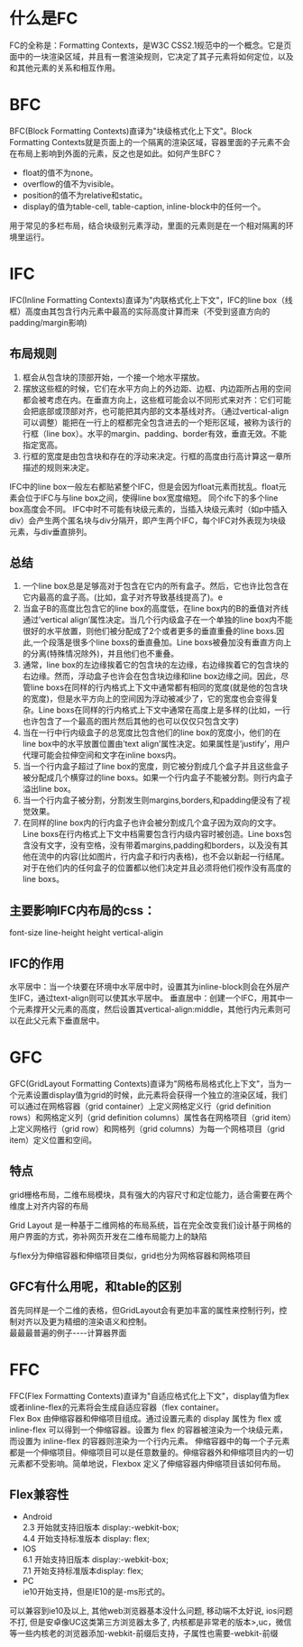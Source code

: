 # 什么是FC
FC的全称是：Formatting Contexts，是W3C CSS2.1规范中的一个概念。它是页面中的一块渲染区域，并且有一套渲染规则，它决定了其子元素将如何定位，以及和其他元素的关系和相互作用。

# BFC
BFC(Block Formatting Contexts)直译为"块级格式化上下文"。Block Formatting Contexts就是页面上的一个隔离的渲染区域，容器里面的子元素不会在布局上影响到外面的元素，反之也是如此。如何产生BFC？
- float的值不为none。   
- overflow的值不为visible。   
- position的值不为relative和static。  
- display的值为table-cell, table-caption, inline-block中的任何一个。 

用于常见的多栏布局，结合块级别元素浮动，里面的元素则是在一个相对隔离的环境里运行。


# IFC
IFC(Inline Formatting Contexts)直译为"内联格式化上下文"，IFC的line box（线框）高度由其包含行内元素中最高的实际高度计算而来（不受到竖直方向的padding/margin影响)

## 布局规则
1. 框会从包含块的顶部开始，一个接一个地水平摆放。
2. 摆放这些框的时候，它们在水平方向上的外边距、边框、内边距所占用的空间都会被考虑在内。在垂直方向上，这些框可能会以不同形式来对齐：它们可能会把底部或顶部对齐，也可能把其内部的文本基线对齐。（通过vertical-align可以调整）能把在一行上的框都完全包含进去的一个矩形区域，被称为该行的行框（line box）。水平的margin、padding、border有效，垂直无效。不能指定宽高。
3. 行框的宽度是由包含块和存在的浮动来决定。行框的高度由行高计算这一章所描述的规则来决定。



IFC中的line box一般左右都贴紧整个IFC，但是会因为float元素而扰乱。float元素会位于IFC与与line box之间，使得line box宽度缩短。 同个ifc下的多个line box高度会不同。 IFC中时不可能有块级元素的，当插入块级元素时（如p中插入div）会产生两个匿名块与div分隔开，即产生两个IFC，每个IFC对外表现为块级元素，与div垂直排列。

## 总结
1. 一个line box总是足够高对于包含在它内的所有盒子。然后，它也许比包含在它内最高的盒子高。(比如，盒子对齐导致基线提高了)。e
2. 当盒子B的高度比包含它的line box的高度低，在line box内的B的垂值对齐线通过’vertical align’属性决定。当几个行内级盒子在一个单独的line box内不能很好的水平放置，则他们被分配成了2个或者更多的垂直重叠的line boxs.因此,一个段落是很多个line boxs的垂直叠加。Line boxs被叠加没有垂直方向上的分离(特殊情况除外)，并且他们也不重叠。
3. 通常，line box的左边缘挨着它的包含块的左边缘，右边缘挨着它的包含块的右边缘。然而，浮动盒子也许会在包含块边缘和line box边缘之间。因此，尽管line boxs在同样的行内格式上下文中通常都有相同的宽度(就是他的包含块的宽度)，但是水平方向上的空间因为浮动被减少了，它的宽度也会变得复杂。Line boxs在同样的行内格式上下文中通常在高度上是多样的(比如，一行也许包含了一个最高的图片然后其他的也可以仅仅只包含文字)
4. 当在一行中行内级盒子的总宽度比包含他们的line box的宽度小，他们的在line box中的水平放置位置由’text align’属性决定。如果属性是’justify’，用户代理可能会拉伸空间和文字在inline boxs内。
5. 当一个行内盒子超过了line box的宽度，则它被分割成几个盒子并且这些盒子被分配成几个横穿过的line boxs。如果一个行内盒子不能被分割。则行内盒子溢出line box。
6. 当一个行内盒子被分割，分割发生则margins,borders,和padding便没有了视觉效果。
7. 在同样的line box内的行内盒子也许会被分割成几个盒子因为双向的文字。 
Line boxs在行内格式上下文中档需要包含行内级内容时被创造。Line boxs包含没有文字，没有空格，没有带着margins,padding和borders，以及没有其他在流中的内容(比如图片，行内盒子和行内表格)，也不会以新起一行结尾。对于在他们内的任何盒子的位置都以他们决定并且必须将他们视作没有高度的line boxs。

## 主要影响IFC内布局的css：
font-size
line-height
height
vertical-aligin

## IFC的作用
水平居中：当一个块要在环境中水平居中时，设置其为inline-block则会在外层产生IFC，通过text-align则可以使其水平居中。
垂直居中：创建一个IFC，用其中一个元素撑开父元素的高度，然后设置其vertical-align:middle，其他行内元素则可以在此父元素下垂直居中。


# GFC
GFC(GridLayout Formatting Contexts)直译为"网格布局格式化上下文"，当为一个元素设置display值为grid的时候，此元素将会获得一个独立的渲染区域，我们可以通过在网格容器（grid container）上定义网格定义行（grid definition rows）和网格定义列（grid definition columns）属性各在网格项目（grid item）上定义网格行（grid row）和网格列（grid columns）为每一个网格项目（grid item）定义位置和空间。 

## 特点
grid栅格布局，二维布局模块，具有强大的内容尺寸和定位能力，适合需要在两个维度上对齐内容的布局

Grid Layout 是一种基于二维网格的布局系统，旨在完全改变我们设计基于网格的用户界面的方式，弥补网页开发在二维布局能力上的缺陷

与flex分为伸缩容器和伸缩项目类似，grid也分为网格容器和网格项目

## GFC有什么用呢，和table的区别
首先同样是一个二维的表格，但GridLayout会有更加丰富的属性来控制行列，控制对齐以及更为精细的渲染语义和控制。   
最最最普遍的例子----计算器界面


# FFC
FFC(Flex Formatting Contexts)直译为"自适应格式化上下文"，display值为flex或者inline-flex的元素将会生成自适应容器（flex container。  
Flex Box 由伸缩容器和伸缩项目组成。通过设置元素的 display 属性为 flex 或 inline-flex 可以得到一个伸缩容器。设置为 flex 的容器被渲染为一个块级元素，而设置为 inline-flex 的容器则渲染为一个行内元素。
伸缩容器中的每一个子元素都是一个伸缩项目。伸缩项目可以是任意数量的。伸缩容器外和伸缩项目内的一切元素都不受影响。简单地说，Flexbox 定义了伸缩容器内伸缩项目该如何布局。

## Flex兼容性
- Android   
2.3 开始就支持旧版本 display:-webkit-box;  
4.4 开始支持标准版本 display: flex;  
- IOS   
6.1 开始支持旧版本 display:-webkit-box;  
7.1 开始支持标准版本display: flex;  
- PC   
ie10开始支持，但是IE10的是-ms形式的。  


可以兼容到ie10及以上, 其他web浏览器基本没什么问题, 移动端不太好说, ios问题不打, 但是安卓像UC这类第三方浏览器太多了, 内核都是非常老的版本>,uc，微信等一些内核老的浏览器添加-webkit-前缀后支持，子属性也需要-webkit-前缀